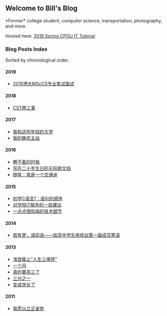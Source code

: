 ## Welcome to Bill's Blog

\*Former\* college student, computer science, transportation, photography, and more.

Hosted here: [2018 Spring CPGU IT Tutorial](it-tutorial/index.md)

### Blog Posts Index

Sorted by chronological order.

#### 2019

* [2019港大MScCS专业笔试面试](2019/港大面试.md)

#### 2018

* [CST两三事](2018/CST两三事.md)

#### 2017

* [我和这所年轻的大学](2017/我和这所年轻的大学.md)
* [我的静态主站](2017/我的静态主站.md)

#### 2016

* [睡不着的时候](2016/睡不着的时候.md)
* [写在二十岁生日的无标题文档](2016/写在二十岁生日的无标题文档.md)
* [随笔：我是一个交通迷](2016/我是一个交通迷.md)

#### 2015

* [初学C语言1：语句的顺序](2015/语句的顺序.md)
* [对学校IT服务的一些建议](2015/对学校IT服务的一些建议.md)
* [一点点很低端的技术细节](2015/一点点很低端的技术细节.md)

#### 2014

* [若有梦，请前进——给高中学生电视台第一届成员寄语](2014/若有梦请前进.md)

#### 2013

* [浅尝辄止“人生三境界”](2013/浅尝辄止“人生三境界”.md)
* [一个月](2013/一个月.md)
* [真的要高三了](2013/真的要高三了.md)
* [三分之一](2013/三分之一.md)
* [变成学长了](2013/变成学长了.md)

#### 2011

* [我愿以立正姿势](2011/我愿以立正姿势.md)